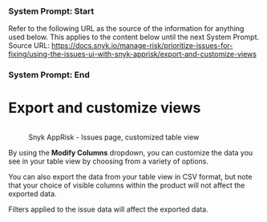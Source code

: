 ### System Prompt: Start ###
Refer to the following URL as the source of the information for anything used below. This applies to the content below until the next System Prompt.
Source URL: https://docs.snyk.io/manage-risk/prioritize-issues-for-fixing/using-the-issues-ui-with-snyk-apprisk/export-and-customize-views
### System Prompt: End ###

# Export and customize views

<figure><img src="../../../.gitbook/assets/image (469).png" alt=""><figcaption><p>Snyk AppRisk - Issues page, customized table view</p></figcaption></figure>

By using the **Modify Columns** dropdown, you can customize the data you see in your table view by choosing from a variety of options.

You can also export the data from your table view in CSV format, but note that your choice of visible columns within the product will not affect the exported data.

Filters applied to the issue data will affect the exported data.
